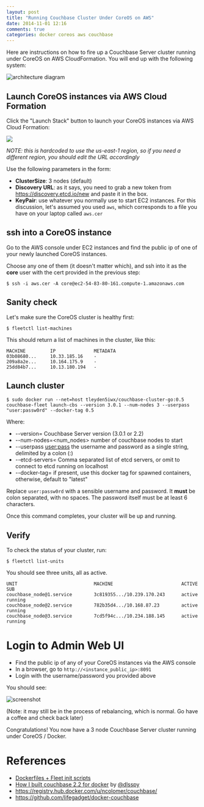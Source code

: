 ```yaml
---
layout: post
title: "Running Couchbase Cluster Under CoreOS on AWS"
date: 2014-11-01 12:16
comments: true
categories: docker coreos aws couchbase
---
```


Here are instructions on how to fire up a Couchbase Server cluster running under CoreOS on AWS CloudFormation.  You will end up with the following system:

![architecture diagram](http://tleyden-misc.s3.amazonaws.com/blog_images/couchbase-coreos-onion.png)

## Launch CoreOS instances via AWS Cloud Formation

Click the "Launch Stack" button to launch your CoreOS instances via AWS Cloud Formation:

[<img src="https://s3.amazonaws.com/cloudformation-examples/cloudformation-launch-stack.png">](https://console.aws.amazon.com/cloudformation/home?region=us-east-1#cstack=sn%7ECouchbase-CoreOS%7Cturl%7Ehttp://tleyden-misc.s3.amazonaws.com/couchbase-coreos/couchbase_server.template)

*NOTE: this is hardcoded to use the us-east-1 region, so if you need a different region, you should edit the URL accordingly*

Use the following parameters in the form:

* **ClusterSize**: 3 nodes (default)
* **Discovery URL**:  as it says, you need to grab a new token from https://discovery.etcd.io/new and paste it in the box.
* **KeyPair**:  use whatever you normally use to start EC2 instances.  For this discussion, let's assumed you used `aws`, which corresponds to a file you have on your laptop called `aws.cer`

## ssh into a CoreOS instance

Go to the AWS console under EC2 instances and find the public ip of one of your newly launched CoreOS instances.  

Choose any one of them (it doesn't matter which), and ssh into it as the **core** user with the cert provided in the previous step:

```
$ ssh -i aws.cer -A core@ec2-54-83-80-161.compute-1.amazonaws.com
```

## Sanity check
   
Let's make sure the CoreOS cluster is healthy first:

```
$ fleetctl list-machines
```

This should return a list of machines in the cluster, like this:

```
MACHINE	        IP              METADATA
03b08680...     10.33.185.16    -
209a8a2e...     10.164.175.9    -
25dd84b7...     10.13.180.194   -
```


## Launch cluster


```
$ sudo docker run --net=host tleyden5iwx/couchbase-cluster-go:0.5 couchbase-fleet launch-cbs --version 3.0.1 --num-nodes 3 --userpass "user:passw0rd" --docker-tag 0.5
```

Where:

* --version=<cb-version> Couchbase Server version (3.0.1 or 2.2) 
* --num-nodes=<num_nodes> number of couchbase nodes to start
* --userpass <user:pass> the username and password as a single string, delimited by a colon (:)
* --etcd-servers=<server-list>  Comma separated list of etcd servers, or omit to connect to etcd running on localhost
* --docker-tag=<docker-tag>  if present, use this docker tag for spawned containers, otherwise, default to "latest"

Replace `user:passw0rd` with a sensible username and password.  It **must** be colon separated, with no spaces.  The password itself must be at least 6 characters.

Once this command completes, your cluster will be up and running.

## Verify 

To check the status of your cluster, run:

```
$ fleetctl list-units
```

You should see three units, all as active.

```
UNIT                            MACHINE                         ACTIVE	SUB
couchbase_node@1.service        3c819355.../10.239.170.243      active	running
couchbase_node@2.service        782b35d4.../10.168.87.23        active	running
couchbase_node@3.service        7cd5f94c.../10.234.188.145      active	running
```

# Login to Admin Web UI

* Find the public ip of any of your CoreOS instances via the AWS console
* In a browser, go to `http://<instance_public_ip>:8091`
* Login with the username/password you provided above

You should see:

![screenshot](http://tleyden-misc.s3.amazonaws.com/blog_images/couchbase_admin_ui_post_rebalance.png)

(Note: it may still be in the process of rebalancing, which is normal.  Go have a coffee and check back later)

Congratulations!  You now have a 3 node Couchbase Server cluster running under CoreOS / Docker.  

# References

* [Dockerfiles + Fleet init scripts](https://github.com/couchbaselabs/couchbase-server-docker)
* [How I built couchbase 2.2 for docker](https://gist.github.com/dustin/6605182) by [@dlsspy](https://twitter.com/dlsspy)
* https://registry.hub.docker.com/u/ncolomer/couchbase/
* https://github.com/lifegadget/docker-couchbase
